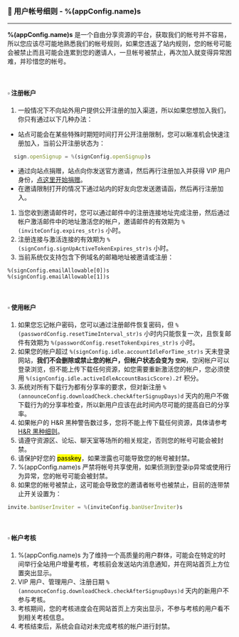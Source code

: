 ### :orange_book: 用户帐号细则 - %(appConfig.name)s
---
**%(appConfig.name)s** 是一个自由分享资源的平台，获取我们的帐号并不容易，所以您应该尽可能地熟悉我们的帐号规则，如果您违返了站内规则，您的帐号可能会被禁止而且可能会连累到您的邀请人，一旦帐号被禁止，再次加入就变得异常困难，并珍惜您的帐号。

&emsp;

#### :white_small_square: 注册帐户
1. 一般情况下不向站外用户提供公开注册的加入渠道，所以如果您想加入我们，你只有通过以下几种办法：
  * 站点可能会在某些特殊时期短时间打开公开注册限制，您可以瞅准机会快速注册加入，当前公开注册状态为：
  ```javascript
	sign.openSignup = %(signConfig.openSignup)s
  ```
  * 通过向站点捐赠，站点向你发送官方邀请，然后再行注册加入并获得 VIP 用户身份，[点这里开始捐赠](/vip/rules)。
  * 在邀请限制打开的情况下通过站内的好友向您发送邀请函，然后再行注册加入。
  
1. 当您收到邀请邮件时，您可以通过邮件中的注册连接地址完成注册，然后通过帐户激活邮件中的地址激活您的帐户，邀请邮件的有效期为 `%(inviteConfig.expires_str)s` 小时。
1. 注册连接与激活连接的有效期为 `%(signConfig.signUpActiveTokenExpires_str)s` 小时。
1. 当前系统仅支持包含下例域名的邮箱地址被邀请或注册：
```
%(signConfig.emailAllowable[0])s
%(signConfig.emailAllowable[1])s
```

&emsp;

#### :white_small_square: 使用帐户

1. 如果您忘记帐户密码，您可以通过注册邮件恢复密码，但 `%(passwordConfig.resetTimeInterval_str)s` 小时内只能恢复一次，且恢复邮件有效期为 `%(passwordConfig.resetTokenExpires_str)s` 小时。
1. 如果您的帐户超过 `%(signConfig.idle.accountIdleForTime_str)s` 天未登录网站，**我们不会删除或禁止您的帐户，但帐户状态会变为 `空闲`**，空闲帐户可以登录浏览，但不能上传下载任何资源，如您需要重新激活您的帐户，您必须使用 `%(signConfig.idle.activeIdleAccountBasicScore).2f` 积分。
1. 系统对所有下载行为都有分享率的要求，但对新注册 `%(announceConfig.downloadCheck.checkAfterSignupDays)d` 天内的用户不做下载行为的分享率检查，所以新用户应该在此时间内尽可能的提高自已的分享率。
1. 如果帐户的 H&R 黑种警告数过多，您将不能上传下载任何资源，具体请参考 [H&R 黑种细则](/about/manual/hnrRules)。
1. 请遵守资源区、论坛、聊天室等场所的相关规定，否则您的帐号可能会被封禁。
1. 请保护好您的 <mark>passkey</mark>，如果泄露也可能导致您的帐号被封禁。
1. %(appConfig.name)s 严禁将帐号共享使用，如果侦测到登录ip异常或使用行为异常，您的帐号可能会被封禁。
1. 如果您的帐号被禁止，这可能会导致您的邀请者帐号也被禁止，目前的连带禁止开关设置为：
```javascript
invite.banUserInviter = %(inviteConfig.banUserInviter)s
```

&emsp;

#### :white_small_square: 帐户考核

1. %(appConfig.name)s 为了维持一个高质量的用户群体，可能会在特定的时间举行全站用户增量考核，考核前会发送站内消息通知，并在网站首页上方位置突出显示。
1. VIP 用户、管理用户、注册日期 `%(announceConfig.downloadCheck.checkAfterSignupDays)d` 天内的新用户不参与考核。
1. 考核期间，您的考核进度会在网站首页上方突出显示，不参与考核的用户看不到相关考核信息。
1. 考核结束后，系统会自动对未完成考核的帐户进行封禁。